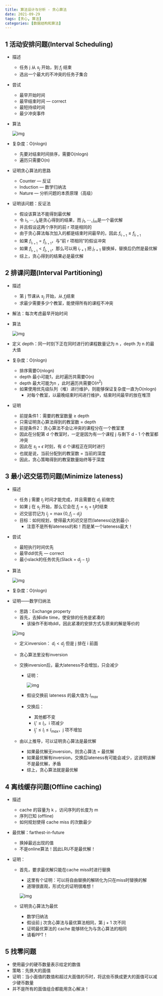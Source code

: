 ```yaml
---
title: 算法设计与分析 - 贪心算法
date: 2021-09-29
tags: [贪心, 算法]
categories: [数据结构和算法]
---
```


## 1 活动安排问题(Interval Scheduling)

- 描述

    - 任务 j 从 $s_j$ 开始，到 $f_j$ 结束
    - 选出一个最大的不冲突的任务子集合

- 尝试

    - 最早开始时间
    - 最早结束时间 — correct
    - 最短持续时间
    - 最少冲突事件

- 算法

    ![img](2F196adf78-7047-4567-98d5-e81205ab1c6b-2F9CEF71F8-076D-441C-A6DF-2FD0DE88A140.jpeg)

- 复杂度：O(nlogn)

    - 先要对结束时间排序，需要O(nlogn)
    - 遍历只需要O(n)

- 证明贪心算法的思路

    - Counter — 反证
    - Induction — 数学归纳法
    - Nature — 分析问题的本质原理（高级）

- 证明该问题：反证法

    - 假设该算法不能得到最优解
    - 令 $i_1, \cdots, i_k$是贪心得到的结果，而 $j_1, \cdots, j_m$是一个最优解
    - 并且假设这两个序列的前 r 项是相同的
    - 由于贪心算法每次加入的都是结束时间最早的，因此 $f_{i_{r + 1}} \le f_{j_{r+1}}$
    - 如果 $f_{i_{r + 1}} = f_{j_{r+1}}$，与“前 r 项相同”的假设冲突
    - 如果 $f_{i_{r + 1}} < f_{j_{r+1}}$，那么可以用 $i_{r+1}$ 把 $j_{r+1}$ 替换掉，替换后仍然是最优解
    - 综上，贪心得到的结果必是最优解

## 2 排课问题(Interval Partitioning)

- 描述

    - 第 j 节课从 $s_j$ 开始，从 $f_j$结束
    - 求最少需要多少个教室，能使得所有的课程不冲突

- 解法：每次考虑最早开始时间

- 算法

    ![img](2F0be28b1e-6cc0-4ce5-8b00-157449532cf5-2FDB3882EF-A90A-4474-B81C-72F166E07E6F.jpeg)

- 定义 depth：同一时刻下正在同时进行的课程数量记为 n ，depth 为 n 的最大值

- 复杂度：O(nlogn)

    - 排序需要O(nlogn)
    - depth 最小可能1，此时遍历共需要O(n)
    - depth 最大可能为n ，此时遍历共需要O($n^2$)
    - 如果使用优先级队列（堆）进行维护，则能够保证复杂度一直为O(nlogn)
        - 对每个教室，以最晚结束时间进行维护，结束时间最早的放在堆顶

- 证明

    - 前提条件1：需要的教室数量 $\ge$ depth
    - 只需证明贪心算法得到的教室数 = depth
    - 前提条件2：贪心算法不会让冲突的课程分在一个教室里
    - 因此在分配第 d 个教室时，一定是因为有一个课程 j 与剩下 d - 1 个教室都冲突
    - 因此在 $s_j + \epsilon$ 时刻，有 d 个课程正在同时进行
    - 也就是说，当前分配到的教室数 = 当前的深度
    - 因此，贪心策略得到的教室数量始终等于深度

## 3 最小迟交惩罚问题(Minimize lateness)

- 描述

    - 任务 j 需要 $t_j$ 时间才能完成，并且需要在 $d_j$ 前做完
    - 如果 j 在 $s_j$ 开始，那么它会在 $f_j = s_j + t_j$时结束
    - 迟交惩罚记为 $l_j = \max \{0, f_j - d_j\}$
    - 目标：如何规划，使得最大的迟交惩罚(lateness)达到最小
        - 注意不是所有lateness的和！而是某一个lateness最大！

- 尝试

    - 最短执行时间优先
    - 最早ddl优先 — correct
    - 最小slack的任务优先(Slack = $d_j - t_j$)

- 算法

    ![img](2Fedf93bc9-bf77-4aa7-b17f-7cc054a7d455-2F5599E880-20D7-4149-849B-7414FBCB87EB.jpeg)

- 复杂度：O(nlogn)

- 证明——数学归纳法

    - 思路：Exchange property
    - 首先，去掉idle time，使安排的任务是紧凑的
        - 该操作不影响ddl，因此紧凑的安排方式与原来的解是等价的

    ![img](2F9276c3f7-3a70-43dc-b6a3-b283cc53797f-2FA96DC75D-C5F9-4C4D-B664-E4261EDEAB35.jpeg)

    - 定义inversion： $d_i < d_j$ 但是 j 排在 i 前面

    - 贪心算法里没有inversion

    - 交换inversion后，最大lateness不会增加，只会减少

        - 证明：

            ![img](2Fcaa9bb42-1d85-4094-b1db-b0c04d315b8f-2F21BD88D6-3F42-40CB-B40F-2C74BD7C1020.jpeg)

        - 假设交换前 lateness 的最大值为 $l_{max}$

        - 交换后：

            - 其他都不变
            - $l_i' \le l_i$，i 项减少
            - $l_j' \le l_i \le l_{max}$，j 项不增加

    - 由以上推导，可以证明贪心算法是最优解

        - 如果最优解无inversion，则贪心算法 = 最优解
        - 如果最优解有inversion，交换后lateness有可能会减少，这说明该解不是最优解，矛盾
        - 综上，贪心算法就是最优解

## 4 离线缓存问题(Offline caching)

- 描述

    - cache 的容量为 k ，访问序列的长度为 m
    - 序列已知 (offline)
    - 如何规划使得 cache miss 的次数最少

- 最优解：farthest-in-future

    - 换掉最远出现的值
    - 不是online算法！因此LRU不是最优解！

- 证明：

    - 首先，要求最优解只能在cache miss时进行替换

        - 这里有个证明：可以将自由替换的解转化为只在miss时替换的解
        - 道理很直观，形式化的证明很难想！

        ![img](2Fbe83b4b8-c799-4c2c-a2a0-dbc78c8e7f35-2FBE18A53C-DD5B-4650-9BDA-86260309A829.jpeg)

    - 证明贪心算法为最优

        - 数学归纳法
        - 假设前 j 次贪心算法与最优算法相同，第 j + 1 次不同
        - 证明最优算法的 cache 能够转化为与贪心算法的相同
        - 请看PPT！

## 5 找零问题

- 使用最少的硬币数量表示给定的数值
- 策略：先换大的面值
- 证明：当小面值的数值和超过大面值的币时，将这些币换成更大的面值可以减少硬币数量
- 并不是所有的面值组合都能用贪心解决！